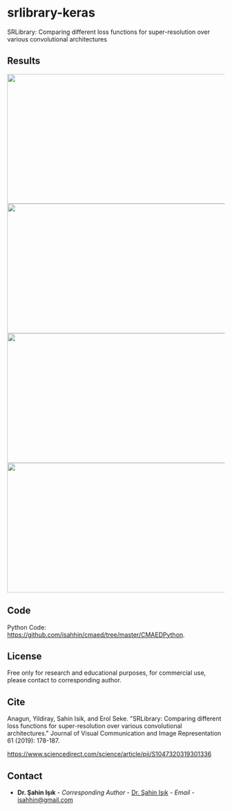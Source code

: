 # srlibrary-keras
SRLibrary: Comparing different loss functions for super-resolution over various convolutional architectures

## Results

<img src="https://github.com/isahhin/srlibrary-keras/blob/master/images/Butterfly_SRCNN.png" height="300" width="1000">
<img src="https://github.com/isahhin/srlibrary-keras/blob/master/images/Butterfly_VDSR.png" height="300" width="1000">
<img src="https://github.com/isahhin/srlibrary-keras/blob/master/images/Butterfly_EDSR.png" height="300" width="1000">
<img src="https://github.com/isahhin/srlibrary-keras/blob/master/images/Butterfly_RDN.png" height="300" width="1000">

## Code

Python Code: https://github.com/isahhin/cmaed/tree/master/CMAEDPython.


## License

Free only for research and educational purposes, for commercial use, please contact to corresponding author.

## Cite

Anagun, Yildiray, Sahin Isik, and Erol Seke. "SRLibrary: Comparing different loss functions for super-resolution over various convolutional architectures." Journal of Visual Communication and Image Representation 61 (2019): 178-187.

https://www.sciencedirect.com/science/article/pii/S1047320319301336
## Contact



* **Dr. Şahin Işık** - *Corresponding Author* - [Dr. Şahin Işık](http://ceng.ogu.edu.tr/Sayfa/Index/32/bolum-personeli) - *Email* - isahhin@gmail.com
